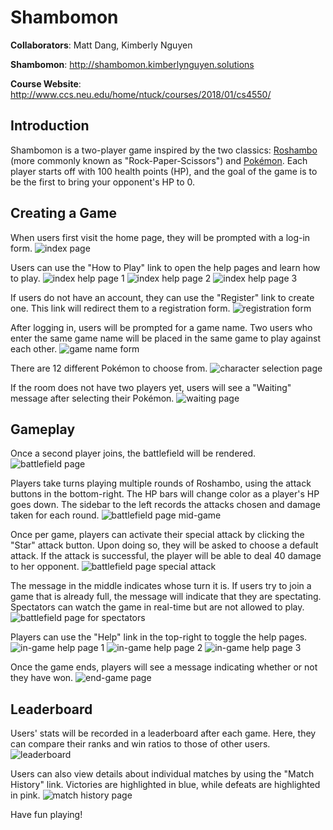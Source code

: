 # Shambomon
**Collaborators**: Matt Dang, Kimberly Nguyen 

**Shambomon**: http://shambomon.kimberlynguyen.solutions 

**Course Website**: http://www.ccs.neu.edu/home/ntuck/courses/2018/01/cs4550/ 

## Introduction 
Shambomon is a two-player game inspired by the two classics: [Roshambo](https://en.wikipedia.org/wiki/Rock–paper–scissors) (more 
commonly known as "Rock-Paper-Scissors") and [Pokémon](https://en.wikipedia.org/wiki/Pokémon). Each player starts off 
with 100 health points (HP), and the goal of the game is to be the first to 
bring your opponent's HP to 0. 

## Creating a Game 
When users first visit the home page, they will be prompted with a log-in form. 
![index page](screenshots/index.png) 

Users can use the "How to Play" link to open the help pages and learn how to 
play. 
![index help page 1](screenshots/index-help-pg-1.png) 
![index help page 2](screenshots/index-help-pg-2.png) 
![index help page 3](screenshots/index-help-pg-3.png) 

If users do not have an account, they can use the "Register" link to create one. 
This link will redirect them to a registration form. 
![registration form](screenshots/registration.png) 

After logging in, users will be prompted for a game name. Two users who enter 
the same game name will be placed in the same game to play against each other. 
![game name form](screenshots/game-name.png) 

There are 12 different Pokémon to choose from. 
![character selection page](screenshots/character-selection.png) 

If the room does not have two players yet, users will see a "Waiting" message 
after selecting their Pokémon. 
![waiting page](screenshots/waiting.png) 

## Gameplay 
Once a second player joins, the battlefield will be rendered. 
![battlefield page](screenshots/battlefield.png) 

Players take turns playing multiple rounds of Roshambo, using the attack buttons 
in the bottom-right. The HP bars will change color as a player's HP goes down. 
The sidebar to the left records the attacks chosen and damage taken for each 
round. 
![battlefield page mid-game](screenshots/battlefield-mid-game.png) 

Once per game, players can activate their special attack by clicking the "Star" 
attack button. Upon doing so, they will be asked to choose a default attack. If 
the attack is successful, the player will be able to deal 40 damage to her 
opponent. 
![battlefield page special attack](screenshots/battlefield-special.png) 

The message in the middle indicates whose turn it is. If users try to join a 
game that is already full, the message will indicate that they are spectating. 
Spectators can watch the game in real-time but are not allowed to play. 
![battlefield page for spectators](screenshots/battlefield-spectator.png) 

Players can use the "Help" link in the top-right to toggle the help pages. 
![in-game help page 1](screenshots/battlefield-help-pg-1.png) 
![in-game help page 2](screenshots/battlefield-help-pg-2.png) 
![in-game help page 3](screenshots/battlefield-help-pg-3.png) 

Once the game ends, players will see a message indicating whether or not they 
have won. 
![end-game page](screenshots/winner.png) 

## Leaderboard 
Users' stats will be recorded in a leaderboard after each game. Here, they can 
compare their ranks and win ratios to those of other users. 
![leaderboard](screenshots/leaderboard.png) 

Users can also view details about individual matches by using the "Match 
History" link. Victories are highlighted in blue, while defeats are highlighted 
in pink. 
![match history page](screenshots/match-history.png) 

Have fun playing!